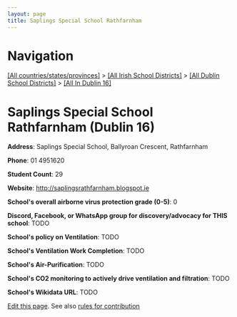 ```yaml
---
layout: page
title: Saplings Special School Rathfarnham
---
```

# Navigation

[[All countries/states/provinces]](../../../..) > [[All Irish School Districts]](../../..) > [[All Dublin School Districts]](../..) > [[All In Dublin 16]](..)

# Saplings Special School Rathfarnham (Dublin 16)

**Address**: Saplings Special School, Ballyroan Crescent, Rathfarnham

**Phone**: 01 4951620

**Student Count**: 29

**Website**: <http://saplingsrathfarnham.blogspot.ie>

**School's overall airborne virus protection grade (0-5)**: 0

**Discord, Facebook, or WhatsApp group for discovery/advocacy for THIS school**: TODO

**School's policy on Ventilation**: TODO

**School's Ventilation Work Completion**: TODO

**School's Air-Purification**: TODO

**School's CO2 monitoring to actively drive ventilation and filtration**: TODO

**School's Wikidata URL**: TODO


[Edit this page](https://github.com/ventilate-schools/Ireland/edit/main/./Dublin_16/Saplings_Special_School_Rathfarnham.md). See also [rules for contribution](../../../contribution-rules/)